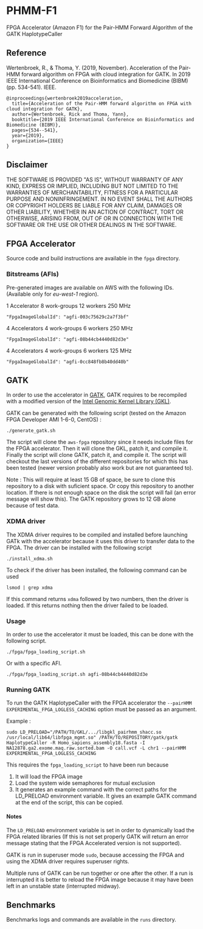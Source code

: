 # PHMM-F1
FPGA Accelerator (Amazon F1) for the Pair-HMM Forward Algorithm of the GATK HaplotypeCaller

## Reference

Wertenbroek, R., & Thoma, Y. (2019, November). Acceleration of the Pair-HMM forward algorithm on FPGA with cloud integration for GATK. In 2019 IEEE International Conference on Bioinformatics and Biomedicine (BIBM) (pp. 534-541). IEEE.

```
@inproceedings{wertenbroek2019acceleration,
  title={Acceleration of the Pair-HMM forward algorithm on FPGA with cloud integration for GATK},
  author={Wertenbroek, Rick and Thoma, Yann},
  booktitle={2019 IEEE International Conference on Bioinformatics and Biomedicine (BIBM)},
  pages={534--541},
  year={2019},
  organization={IEEE}
}
```

## Disclaimer
THE SOFTWARE IS PROVIDED "AS IS", WITHOUT WARRANTY OF ANY KIND, EXPRESS OR IMPLIED, INCLUDING BUT NOT LIMITED TO THE WARRANTIES OF MERCHANTABILITY, FITNESS FOR A PARTICULAR PURPOSE AND NONINFRINGEMENT. IN NO EVENT SHALL THE AUTHORS OR COPYRIGHT HOLDERS BE LIABLE FOR ANY CLAIM, DAMAGES OR OTHER LIABILITY, WHETHER IN AN ACTION OF CONTRACT, TORT OR OTHERWISE, ARISING FROM, OUT OF OR IN CONNECTION WITH THE SOFTWARE OR THE USE OR OTHER DEALINGS IN THE SOFTWARE.

## FPGA Accelerator
Source code and build instructions are available in the `fpga` directory.

### Bitstreams (AFIs)
Pre-generated images are available on AWS with the following IDs. (Available only for *eu-west-1* region).

1 Accelerator 8 work-groups 12 workers 250 MHz

```
"FpgaImageGlobalId": "agfi-003c75629c2a7f3bf"
```

4 Accelerators 4 work-groups 6 workers 250 MHz

```
"FpgaImageGlobalId": "agfi-08b44cb4440d82d3e"
```

4 Accelerators 4 work-groups 6 workers 125 MHz

```
"FpgaImageGlobalId": "agfi-0cc848fb8b40dd40b"
```

## GATK
In order to use the accelerator in [GATK](https://software.broadinstitute.org/gatk/), GATK requires to be recompiled with a modified version of the [Intel Genomic Kernel Library (GKL)](https://github.com/Intel-HLS/GKL).

GATK can be generated with the following script (tested on the Amazon FPGA Developer AMI 1-6-0, CentOS) :

```
./generate_gatk.sh
```

The script will clone the `aws-fpga` repository since it needs include files for the FPGA accelerator. Then it will clone the GKL, patch it, and compile it. Finally the script will clone GATK, patch it, and compile it. The script will checkout the last versions of the different repositories for which this has been tested (newer version probably also work but are not guaranteed to).

Note : This will require at least 15 GB of space, be sure to clone this repository to a disk with suficient space. Or copy this repository to another location. If there is not enough space on the disk the script will fail (an error message will show this). The GATK repository grows to 12 GB alone because of test data.

### XDMA driver
The XDMA driver requires to be compiled and installed before launching GATk with the accelerator because it uses this driver to transfer data to the FPGA. The driver can be installed with the following script

```
./install_xdma.sh
```

To check if the driver has been installed, the following command can be used

```
lsmod | grep xdma
```

If this command returns `xdma` followed by two numbers, then the driver is loaded. If this returns nothing then the driver failed to be loaded.

### Usage

In order to use the accelerator it must be loaded, this can be done with the following script.

```
./fpga/fpga_loading_script.sh
```

Or with a specific AFI.

```
./fpga/fpga_loading_script.sh agfi-08b44cb4440d82d3e
```

### Running GATK
To run the GATK HaplotypeCaller with the FPGA accelerator the `--pairHMM EXPERIMENTAL_FPGA_LOGLESS_CACHING` option must be passed as an argument.

Example :

```
sudo LD_PRELOAD="/PATH/TO/GKL/.../libgkl_pairhmm_shacc.so /usr/local/lib64/libfpga_mgmt.so" /PATH/TO/REPOSITORY/gatk/gatk HaplotypeCaller -R Homo_sapiens_assembly18.fasta -I NA12878.ga2.exome.maq.raw.sorted.bam -O call.vcf -L chr1 --pairHMM EXPERIMENTAL_FPGA_LOGLESS_CACHING
```

This requires the `fpga_loading_script` to have been run because
1) It will load the FPGA image
2) Load the system wide semaphores for mutual exclusion
3) It generates an example command with the correct paths for the LD_PRELOAD environment variable. It gives an example GATK command at the end of the script, this can be copied.

#### Notes
The `LD_PRELOAD` environment variable is set in order to dynamically load the FPGA related libraries (If this is not set properly GATK will return an error message stating that the FPGA Accelerated version is not supported).

GATK is run in superuser mode `sudo`, because accessing the FPGA and using the XDMA driver requires superuser rights.

Multiple runs of GATK can be run together or one after the other.
If a run is interrupted it is better to reload the FPGA image because it may have been left in an unstable state (interrupted midway).

## Benchmarks

Benchmarks logs and commands are available in the `runs` directory.
